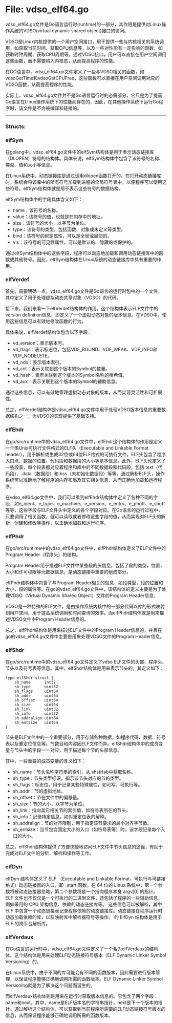# File: vdso_elf64.go

vdso_elf64.go文件是Go语言运行时(runtime)的一部分，其作用是提供对Linux操作系统的VDSO(virtual dynamic shared object)接口的访问。

VDSO是Linux内核提供的一个用户空间接口，用于提供一些与内核相关的系统调用，如获取当前时间、获取CPU信息等，以及一些对性能有一定影响的函数，如获取时钟周期、获取CPU周期等。通过VDSO接口，用户可以直接在用户空间调用这些函数，而不需要陷入内核态，从而提高程序的性能。

在GO语言中，vdso_elf64.go文件定义了一些与VDSO相关的函数，如vdsoGetTime和vdsoGetCPUFreq，这些函数可以直接在用户空间调用对应的VDSO函数，从而提高程序的性能。

实际上，vdso_elf64.go文件并不是Go语言运行时的必需部分，它只是为了提高Go语言在Linux操作系统下的性能而存在的，因此，在其他操作系统下运行Go程序时，该文件是不会被编译和链接的。




---

### Structs:

### elfSym

在golang中，vdso_elf64.go文件中的elfSym结构体是用于表示动态链接库（DLOPEN）符号的结构体。具体来说，elfSym结构体中包含了该符号的名称、类型、值和大小等信息。

在Linux系统中，动态链接库是通过调用dlopen函数打开的。在打开动态链接库时，系统会将该库中的所有符号加载到进程的全局符号表中，以便程序可以使用这些符号。elfSym结构体就是用于表示这些符号的数据结构。

elfSym结构体中的字段具体含义如下：

- name：该符号的名称。
- value：该符号的值，也就是在内存中的地址。
- size：该符号的大小，以字节为单位。
- type：该符号的类型，包括函数、对象或未定义等类型。
- bind：该符号的绑定属性，可以是全局或局部的。
- vis：该符号的可见性属性，可以是默认的、隐藏的或保护的。

通过elfSym结构体中的这些字段，程序可以动态地加载和调用动态链接库中的函数或其他符号。因此，elfSym结构体在Linux系统的动态链接库中具有重要的作用。



### elfVerdef

首先，需要明确一点，vdso_elf64.go文件是Go语言的运行时包中的一个文件，其中定义了用于处理虚拟动态共享对象（VDSO）的代码。

接下来，我们来看一下elfVerdef结构体的作用。这个结构体表示ELF文件中的version definition信息，即定义了一个虚拟动态对象的版本信息。在VDSO中，使用这些信息可以有效地修改函数的行为。

具体来说，elfVerdef结构体包含以下字段：

- vd_version：表示版本号。
- vd_flags：表示标志位，包括VDF_BOUND、VDF_WEAK、VDF_INFO和VDF_NODELETE。
- vd_ndx：表示版本索引。
- vd_cnt：表示关联到这个版本的Symbol的数量。
- vd_hash：表示关联到这个版本的Symbol名称的哈希值。
- vd_aux：表示关联到这个版本的Symbol的辅助信息。

通过这些信息，可以有效地管理虚拟动态对象的版本，从而实现灵活性和可扩展性。

总之，elfVerdef结构体是vdso_elf64.go文件中用于处理VDSO版本信息的重要数据结构之一，为VDSO的实现提供了基础支持。



### elfEhdr

在go/src/runtime中的vdso_elf64.go文件中，elfEhdr这个结构体的作用是定义一个类Unix可执行文件格式的ELF头（Executable and Linkable Format header），用于解析或生成32位或64位ELF格式的可执行文件。ELF头包含了程序入口点、数据的位置、代码段和数据段的大小等基本信息。此外，ELF头也定义了一些段表，每个段表都对应着程序和库中的不同数据段和代码段，包括.text（代码段）、.data（数据段）和.bss（未初始化数据段）等等。通过解析ELF头，操作系统可以准确地了解程序的内存布局及其它相关信息，从而正确地加载和运行程序。

在vdso_elf64.go文件中，我们可以看到elfEhdr结构体中定义了各种不同的字段，如e_ident、e_type、e_machine、e_version、e_entry、e_phoff、e_shoff等等，这些字段与ELF文件头中定义的各个字段对应。在Go语言的运行过程中，只要调用了相关函数，就可以读取或者修改这些字段的值，从而实现对ELF头的解析、创建和修改等操作，以正确地加载和运行程序。



### elfPhdr

在go/src/runtime中的vdso_elf64.go文件中，elfPhdr结构体定义了ELF文件中的Program Header（程序头）的结构。

Program Header用于描述ELF文件中某些段的头信息，包括了段的类型，位置，大小和许可权限等元数据信息，是动态链接中重要的组成部分。

elfPhdr结构体中包含了与Program Header相关的信息，如段类型，段的位置和大小，段的属性等。在go的vdso_elf64.go文件中，该结构体的定义主要是为了处理VDSO（Virtual Dynamic Shared Object）文件的Program Header信息。

VDSO是一种特殊的ELF文件，是由操作系统内核中的一部分代码以库的形式映射到用户空间，用于提高系统调用和时间查询的效率。而elfPhdr结构体就是用来描述VDSO文件中Program Header信息的。

总之，elfPhdr结构体是用来描述ELF文件中的Program Header信息的，并且在go的vdso_elf64.go文件中主要是用来处理VDSO文件的Program Header信息。



### elfShdr

在go/src/runtime中的vdso_elf64.go文件定义了vdso ELF文件的头部、程序头、节头以及符号表等信息。其中，elfShdr结构体是用来表示节头的，其定义如下：

```
type elfShdr struct {
    sh_name      int32
    sh_type      uint32
    sh_flags     uint64
    sh_addr      uint64
    sh_offset    uint64
    sh_size      uint64
    sh_link      uint32
    sh_info      uint32
    sh_addralign uint64
    sh_entsize   uint64
}
```

节头是ELF文件中的一个重要部分，用于存储各种数据，如程序代码、数据、符号表以及重定位信息等。节数目和内容因ELF文件而异。elfShdr结构体中的成员变量与节头中的字段一一对应，用于描述每个节的头部信息。

其中，一些重要的成员变量的含义如下：

- sh_name：节头名称字符串的索引，从.shstrtab中获取名称。
- sh_type：节头类型标识，指示该节头对应的节的类型。
- sh_flags：标志位，用于记录某些特殊属性，如可写、可执行等。
- sh_addr：节的虚拟地址。
- sh_offset：节在文件中的偏移量。
- sh_size：节的大小，以字节为单位。
- sh_link：指向其它相关节的索引值，如符号表所在的节头。
- sh_info：记录特定信息，如对重定位表的解释。
- sh_addralign：节的对齐限制，用于指定该节要求的最小对齐字节数。
- sh_entsize：当节包含固定大小的入口（如符号表等）时，该字段记录每个入口的大小。

总之，elfShdr结构体提供了方便快捷地访问ELF文件中节头信息的途径，有助于完成对ELF文件的分析、解析和操作等工作。



### elfDyn

elfDyn 结构体定义了 ELF （Executable and Linkable Format，可执行与可链接格式）动态链接器的入口，即 _start 函数。在 64 位的 Linux 系统中，第一个参数将被动态链接器忽略，第二个参数将是一个指向程序本身 argv[0] 的指针。 ELF 文件也不仅仅是一个可执行的二进制文件，还包括了程序的一些辅助信息，例如采用的 CPU 架构信息、依赖的动态链接库等。 这些信息可以被解析，其中 ELF 中包含一个动态链接表记录程序依赖的动态链接库。动态链接在程序运行时动态加载依赖的库，以及映射库中解析器符号等操作。 的 ElfDyn 结构体是用于 ELF 的跨平台解析库。



### elfVerdaux

在Go语言的运行时中，vdso_elf64.go文件定义了一个名为elfVerdaux的结构体。这个结构体是用来处理ELF动态链接符号版本（ELF Dynamic Linker Symbol Versioning）的。

在Linux系统中，由于不同的库可能会有不同的函数版本，因此需要进行版本管理，以保证程序能够正确地调用所需的函数版本。ELF Dynamic Linker Symbol Versioning就是为了解决这个问题而诞生的。

而elfVerdaux结构体则是用来在运行时获取版本信息的。它包含了两个字段：name和next。其中，name是ELF版本名的字符串指针，next是下一个版本的指针。通过解析这个结构体，可以获取到当前程序所需要的ELF动态链接符号版本的信息，从而保证程序能够正确地调用所需的函数版本。



